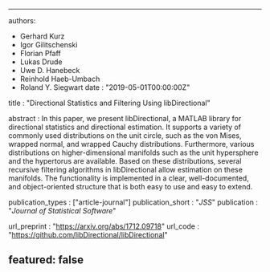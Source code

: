 ---

authors:
- Gerhard Kurz
- Igor Gilitschenski
- Florian Pfaff
- Lukas Drude
- Uwe D. Hanebeck
- Reinhold Haeb-Umbach
- Roland Y. Siegwart
date : "2019-05-01T00:00:00Z"

title : "Directional Statistics and Filtering Using libDirectional"

abstract :  In this paper, we present libDirectional, a MATLAB library for directional statistics and directional estimation. It supports a variety of commonly used distributions on the unit circle, such as the von Mises, wrapped normal, and wrapped Cauchy distributions. Furthermore, various distributions on higher-dimensional manifolds such as the unit hypersphere and the hypertorus are available. Based on these distributions, several recursive filtering algorithms in libDirectional allow estimation on these manifolds. The functionality is implemented in a clear, well-documented, and object-oriented structure that is both easy to use and easy to extend.

publication_types : ["article-journal"]
publication_short : "*JSS*"
publication : "*Journal of Statistical Software*"

url_preprint : "https://arxiv.org/abs/1712.09718"
url_code : "https://github.com/libDirectional/libDirectional"

featured: false
---